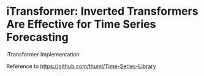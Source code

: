 # iTransformer: Inverted Transformers Are Effective for Time Series Forecasting

iTransformer Implementation

Reference to https://github.com/thuml/Time-Series-Library